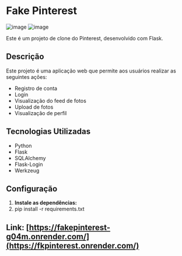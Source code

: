 # Fake Pinterest
![image](https://github.com/Lucasapn2/FakePinterest/assets/129186705/5cecc9a0-b61b-4970-b9e7-3261deb41759)
![image](https://github.com/Lucasapn2/FakePinterest/assets/129186705/62c03728-9f4e-4de4-9b6a-64c1c213599d)


Este é um projeto de clone do Pinterest, desenvolvido com Flask.

## Descrição

Este projeto é uma aplicação web que permite aos usuários realizar as seguintes ações:

- Registro de conta
- Login
- Visualização do feed de fotos
- Upload de fotos
- Visualização de perfil

## Tecnologias Utilizadas

- Python
- Flask
- SQLAlchemy
- Flask-Login
- Werkzeug

## Configuração

1. **Instale as dependências:**
2. pip install -r requirements.txt


## Link: [https://fakepinterest-g04m.onrender.com/](https://fkpinterest.onrender.com/)
